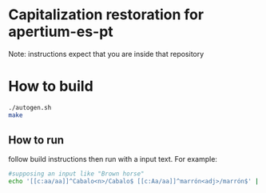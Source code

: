 # Capitalization restoration for apertium-es-pt 
Note: instructions expect that you are inside that repository

# How to build
```bash
./autogen.sh
make
```

## How to run
follow build instructions then run with a input text.
For example:
```bash
#supposing an input like "Brown horse"
echo '[[c:aa/aa]]^Cabalo<n>/Cabalo$ [[c:Aa/aa]]^marrón<adj>/marrón$' | apertium-restore-caps es-pt.crx.bin
```


